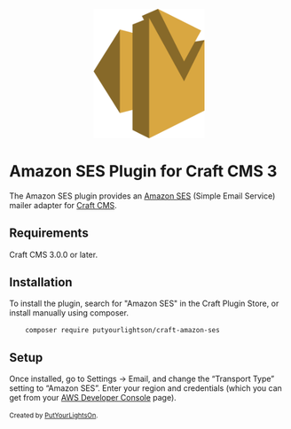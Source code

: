 <p align="center"><img width="200" src="src/icon.svg"></p>

# Amazon SES Plugin for Craft CMS 3

The Amazon SES plugin provides an [Amazon SES](https://aws.amazon.com/ses/) (Simple Email Service) mailer adapter for [Craft CMS](https://craftcms.com/).

## Requirements

Craft CMS 3.0.0 or later.


## Installation

To install the plugin, search for "Amazon SES" in the Craft Plugin Store, or install manually using composer.

        composer require putyourlightson/craft-amazon-ses

## Setup

Once installed, go to Settings → Email, and change the “Transport Type” setting to “Amazon SES”. Enter your region and credentials (which you can get from your [AWS Developer Console](https://console.aws.amazon.com/) page).

<small>Created by [PutYourLightsOn](https://www.putyourlightson.net/).</small>
